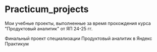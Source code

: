 # Practicum_projects
Мои учебные проекты, выполненные за время прохождения курса "Продуктовый аналитик" от ЯП 24-25 гг.

Финальный проект специализации Продуктовый аналитик в Яндекс Практикум
